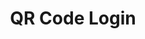 ---
  id: "94639"
  fieldLayoutId: "89"
  uid: "94b13e53-0869-4096-8147-64506c8545b5"
  enabled: "1"
  archived: "0"
  dateCreated: "2020-01-13 04:50:13"
  dateUpdated: "2020-01-13 04:55:40"
  siteSettingsId: "94639"
  slug: "qr-code-login"
  siteId: "1"
  uri: "patterns/web/entry/qr-code-login"
  enabledForSite: "1"
  sectionId: "2"
  typeId: "2"
  authorId: "1"
  postdateCreated: "2020-01-13 04:47:00"
  expirydateCreated: null
  contentId: "94629"
  title: "QR Code Login"
  field_allColorsComputed: null
  field_allColorsComputedIllustration: null
  field_allColorsComputedThumbnail: null
  field_appDescription: null
  field_appDescriptionSentiment: null
  field_audio: "0"
  field_authorFaq: null
  field_bgThumbPosition: "left center"
  field_body: null
  field_captureSize: null
  field_categoriesRaw: "reducing friction,\nreducing cognitive load"
  field_categoryInPlainText: null
  field_coldThumbTransform: null
  field_colorPalette: null
  field_contributorName: null
  field_contributorUrl: null
  field_coverColor: null
  field_dominantColor: null
  field_externalContributor: "0"
  field_fetchWebsiteData: null
  field_fullName: null
  field_gfycatSource: null
  field_gif: "0"
  field_gumletUrl: null
  field_gumletUrlNoPreParse: null
  field_howHelps: "<p><strong>Reducing Friction, Reducing Cognitive Load.</strong></p><p>Nowadays, it's impossible not to deal with hundreds of digital services in a single week. From Slack to Netflix, from Google to Amazon, absolutely every digital service that we interact with needs some way to identify us to provide their value. But remembering passwords and creating accounts is becoming a tiring activity that can cognitively overload us.</p><p>On the other hand, smartphones have become a ubiquitous tool for human beings in developed countries. More importantly, the cameras on those smartphones have become an essential sensor to interact with the world beyond their baseline capability.</p><p>Discord acknowledges these trends and provides a seamless way to log in without a password into their platform. Not only this reduced cognitive load on the user's end, but it also increases the chances of usage for an occasional user that might get discouraged once they realize they need through a password reset process.</p>"
  field_howWorks: "<p>Discord is a free voice and chat application that allows you to create and join chat rooms or \"servers\" via a computer or smartphone. Discord is the most popular chat app for gamers and one of the most popular options for other large fanbases and communities. </p><p>Since Discord has a vibrant ecosystem of applications for different operating systems, it has also invested in creating a solid authentication layer.</p><p>One of the most interesting features in their authentication system is the ability to login to the web or desktop apps by using a phone with the app installed.</p><p>Many application developers have used this solution in Smart TVs, but it's rarely used in other platforms.</p><p>In the case of Discord, you can authenticate on a web browser or other non-phone app by reading a QR code that is prominently displayed next to the classic login mechanism.</p><p>When reading the QR code with the native camera, the Discord app gets launched through a deep-link that handles the handshake and authenticates the user on the other device. Users can also open the Discord app and scan the QR code directly from it by using the \"Scan QR Code\" option in the settings menu.</p>"
  field_iconColors: null
  field_iconComputedColors: null
  field_illustrationSource: null
  field_imagePathRaw: "https://s3-us-west-2.amazonaws.com/waveguideio/captures/waves/discordlogin.png"
  field_imageTextOcr: null
  field_depthArticleBody: null
  field_lpSentimentScore: null
  field_lpUrl: null
  field_mediaEmbed: null
  field_mobileId: null
  field_mobileShotSrc: null
  field_newsObject: null
  field_pageFetchJsonString: null
  field_patternSrc: "Discord"
  field_platformRaw: "Web"
  field_qualityDescription: null
  field_rawResponse: null
  field_readingDuration: null
  field_readingDurationSeconds: null
  field_readingEaseLevel: null
  field_readingEaseScore: null
  field_references: null
  field_screenshotColors: null
  field_screenshotComputedColors: null
  field_sourceFromArchive: null
  field_strategyDescription: null
  field_thumbColors: null
  field_thumbVideoUrl: null
  field_webDescription: null
  field_webTitle: null
  field_what: "<p>This is a solution found in Discord. When users attempt to log in, they are shown a prominent option for passwordless login, by capturing a QR Code with their phones (through the Discord app or via the native camera)</p>"
  root: null
  lft: null
  rgt: null
  level: null
  structureId: null
  layout: layouts/post.njk
---